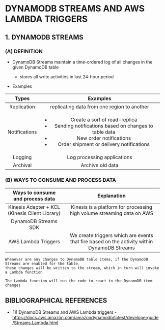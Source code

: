 # DYNAMODB STREAMS AND AWS LAMBDA TRIGGERS

## 1. DYNAMODB STREAMS

### (A) DEFINITION

- DynamoDB Streams maintain a time-ordered log of all changes in the given DynamoDB table
  - stores all write activities in last 24-hour period

- Examples

| Types | Examples |
| :---: | :------: |
| Replication | replicating data from one region to another |
| Notifications | <ul><li>Create a sort of read-replica</li> <li>Sending notifications based on changes to table data</li> <li>New order notifications</li> <li>Order shipment or delivery notifications</li></ul> |
| Logging | Log processing applications |
| Archival | Archive old data |

### (B) WAYS TO CONSUME AND PROCESS DATA

| Ways to consume and process data | Explanation |
| :------------------------------: | :---------: |
| Kinesis Adapter + KCL (Kinesis Client Library) | Kinesis is a platform for processing high volume streaming data on AWS |
| DynamoDB Streams SDK | |
| AWS Lambda Triggers | We create triggers which are events that fire based on the activity within DynamoDB Streams |

```plaintext
Whenever are any changes to DynamoDB table items, if the DynamoDB Streams are enabled for the table, 
these changes will be written to the stream, which in turn will invoke a Lambda function

The Lambda function will run the code to react to the DynamoDB item changes
```

## BIBLIOGRAPHICAL REFERENCES

- [1] DynamoDB Streams and AWS Lambda triggers - https://docs.aws.amazon.com/amazondynamodb/latest/developerguide/Streams.Lambda.html

